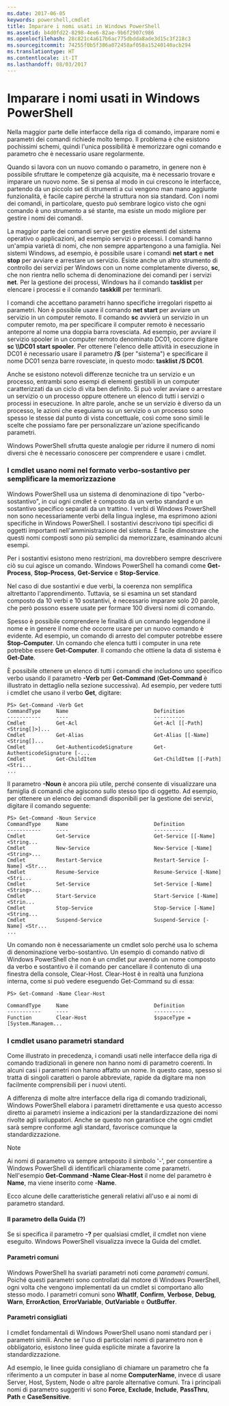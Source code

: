 ```yaml
---
ms.date: 2017-06-05
keywords: powershell,cmdlet
title: Imparare i nomi usati in Windows PowerShell
ms.assetid: b4d0fd22-8298-4ee6-82ae-9b6f2907c986
ms.openlocfilehash: 28c821c4a617b6ac775dbdda8ade3d15c3f218c3
ms.sourcegitcommit: 74255f0b5f386a072458af058a15240140acb294
ms.translationtype: HT
ms.contentlocale: it-IT
ms.lasthandoff: 08/03/2017
---
```

# <a name="learning-windows-powershell-names"></a>Imparare i nomi usati in Windows PowerShell
Nella maggior parte delle interfacce della riga di comando, imparare nomi e parametri dei comandi richiede molto tempo. Il problema è che esistono pochissimi schemi, quindi l'unica possibilità è memorizzare ogni comando e parametro che è necessario usare regolarmente.

Quando si lavora con un nuovo comando o parametro, in genere non è possibile sfruttare le competenze già acquisite, ma è necessario trovare e imparare un nuovo nome. Se si pensa al modo in cui crescono le interfacce, partendo da un piccolo set di strumenti a cui vengono man mano aggiunte funzionalità, è facile capire perché la struttura non sia standard. Con i nomi dei comandi, in particolare, questo può sembrare logico visto che ogni comando è uno strumento a sé stante, ma esiste un modo migliore per gestire i nomi dei comandi.

La maggior parte dei comandi serve per gestire elementi del sistema operativo o applicazioni, ad esempio servizi o processi. I comandi hanno un'ampia varietà di nomi, che non sempre appartengono a una famiglia. Nei sistemi Windows, ad esempio, è possibile usare i comandi **net start** e **net stop** per avviare e arrestare un servizio. Esiste anche un altro strumento di controllo dei servizi per Windows con un nome completamente diverso, **sc**, che non rientra nello schema di denominazione dei comandi per i servizi **net**. Per la gestione dei processi, Windows ha il comando **tasklist** per elencare i processi e il comando **taskkill** per terminarli.

I comandi che accettano parametri hanno specifiche irregolari rispetto ai parametri. Non è possibile usare il comando **net start** per avviare un servizio in un computer remoto. Il comando **sc** avvierà un servizio in un computer remoto, ma per specificare il computer remoto è necessario anteporre al nome una doppia barra rovesciata. Ad esempio, per avviare il servizio spooler in un computer remoto denominato DC01, occorre digitare **sc \\\\DC01 start spooler**. Per ottenere l'elenco delle attività in esecuzione in DC01 è necessario usare il parametro **/S** (per "sistema") e specificare il nome DC01 senza barre rovesciate, in questo modo: **tasklist /S DC01**.

Anche se esistono notevoli differenze tecniche tra un servizio e un processo, entrambi sono esempi di elementi gestibili in un computer caratterizzati da un ciclo di vita ben definito. Si può voler avviare o arrestare un servizio o un processo oppure ottenere un elenco di tutti i servizi o processi in esecuzione. In altre parole, anche se un servizio è diverso da un processo, le azioni che eseguiamo su un servizio o un processo sono spesso le stesse dal punto di vista concettuale, così come sono simili le scelte che possiamo fare per personalizzare un'azione specificando parametri.

Windows PowerShell sfrutta queste analogie per ridurre il numero di nomi diversi che è necessario conoscere per comprendere e usare i cmdlet.

### <a name="cmdlets-use-verb-noun-names-to-reduce-command-memorization"></a>I cmdlet usano nomi nel formato verbo-sostantivo per semplificare la memorizzazione
Windows PowerShell usa un sistema di denominazione di tipo "verbo-sostantivo", in cui ogni cmdlet è composto da un verbo standard e un sostantivo specifico separati da un trattino. I verbi di Windows PowerShell non sono necessariamente verbi della lingua inglese, ma esprimono azioni specifiche in Windows PowerShell. I sostantivi descrivono tipi specifici di oggetti importanti nell'amministrazione del sistema. È facile dimostrare che questi nomi composti sono più semplici da memorizzare, esaminando alcuni esempi.

Per i sostantivi esistono meno restrizioni, ma dovrebbero sempre descrivere ciò su cui agisce un comando. Windows PowerShell ha comandi come **Get-Process**, **Stop-Process**, **Get-Service** e **Stop-Service**.

Nel caso di due sostantivi e due verbi, la coerenza non semplifica altrettanto l'apprendimento. Tuttavia, se si esamina un set standard composto da 10 verbi e 10 sostantivi, è necessario imparare solo 20 parole, che però possono essere usate per formare 100 diversi nomi di comando.

Spesso è possibile comprendere le finalità di un comando leggendone il nome e in genere il nome che occorre usare per un nuovo comando è evidente. Ad esempio, un comando di arresto del computer potrebbe essere **Stop-Computer**. Un comando che elenca tutti i computer in una rete potrebbe essere **Get-Computer**. Il comando che ottiene la data di sistema è **Get-Date**.

È possibile ottenere un elenco di tutti i comandi che includono uno specifico verbo usando il parametro **-Verb** per **Get-Command** (**Get-Command** è illustrato in dettaglio nella sezione successiva). Ad esempio, per vedere tutti i cmdlet che usano il verbo **Get**, digitare:

```
PS> Get-Command -Verb Get
CommandType     Name                            Definition
-----------     ----                            ----------
Cmdlet          Get-Acl                         Get-Acl [[-Path] <String[]>]...
Cmdlet          Get-Alias                       Get-Alias [[-Name] <String[]...
Cmdlet          Get-AuthenticodeSignature       Get-AuthenticodeSignature [-...
Cmdlet          Get-ChildItem                   Get-ChildItem [[-Path] <Stri...
...
```

Il parametro **-Noun** è ancora più utile, perché consente di visualizzare una famiglia di comandi che agiscono sullo stesso tipo di oggetto. Ad esempio, per ottenere un elenco dei comandi disponibili per la gestione dei servizi, digitare il comando seguente:

```
PS> Get-Command -Noun Service
CommandType     Name                            Definition
-----------     ----                            ----------
Cmdlet          Get-Service                     Get-Service [[-Name] <String...
Cmdlet          New-Service                     New-Service [-Name] <String>...
Cmdlet          Restart-Service                 Restart-Service [-Name] <Str...
Cmdlet          Resume-Service                  Resume-Service [-Name] <Stri...
Cmdlet          Set-Service                     Set-Service [-Name] <String>...
Cmdlet          Start-Service                   Start-Service [-Name] <Strin...
Cmdlet          Stop-Service                    Stop-Service [-Name] <String...
Cmdlet          Suspend-Service                 Suspend-Service [-Name] <Str... 
...
```

Un comando non è necessariamente un cmdlet solo perché usa lo schema di denominazione verbo-sostantivo. Un esempio di comando nativo di Windows PowerShell che non è un cmdlet pur avendo un nome composto da verbo e sostantivo è il comando per cancellare il contenuto di una finestra della console, Clear-Host. Clear-Host è in realtà una funziona interna, come si può vedere eseguendo Get-Command su di essa:

```
PS> Get-Command -Name Clear-Host

CommandType     Name                            Definition
-----------     ----                            ----------
Function        Clear-Host                      $spaceType = [System.Managem...
```

### <a name="cmdlets-use-standard-parameters"></a>I cmdlet usano parametri standard
Come illustrato in precedenza, i comandi usati nelle interfacce della riga di comando tradizionali in genere non hanno nomi di parametro coerenti. In alcuni casi i parametri non hanno affatto un nome. In questo caso, spesso si tratta di singoli caratteri o parole abbreviate, rapide da digitare ma non facilmente comprensibili per i nuovi utenti.

A differenza di molte altre interfacce della riga di comando tradizionali, Windows PowerShell elabora i parametri direttamente e usa questo accesso diretto ai parametri insieme a indicazioni per la standardizzazione dei nomi rivolte agli sviluppatori. Anche se questo non garantisce che ogni cmdlet sarà sempre conforme agli standard, favorisce comunque la standardizzazione.

> [!NOTE]
> Ai nomi di parametro va sempre anteposto il simbolo '-', per consentire a Windows PowerShell di identificarli chiaramente come parametri. Nell'esempio **Get-Command -Name Clear-Host** il nome del parametro è **Name**, ma viene inserito come -**Name**.

Ecco alcune delle caratteristiche generali relativi all'uso e ai nomi di parametro standard.

#### <a name="the-help-parameter-"></a>Il parametro della Guida (?)
Se si specifica il parametro **-?** per qualsiasi cmdlet, il cmdlet non viene eseguito. Windows PowerShell visualizza invece la Guida del cmdlet.

#### <a name="common-parameters"></a>Parametri comuni
Windows PowerShell ha svariati parametri noti come *parametri comuni*. Poiché questi parametri sono controllati dal motore di Windows PowerShell, ogni volta che vengono implementati da un cmdlet si comportano allo stesso modo. I parametri comuni sono **WhatIf**, **Confirm**, **Verbose**, **Debug**, **Warn**, **ErrorAction**, **ErrorVariable**, **OutVariable** e **OutBuffer**.

#### <a name="suggested-parameters"></a>Parametri consigliati
I cmdlet fondamentali di Windows PowerShell usano nomi standard per i parametri simili. Anche se l'uso di particolari nomi di parametro non è obbligatorio, esistono linee guida esplicite mirate a favorire la standardizzazione.

Ad esempio, le linee guida consigliano di chiamare un parametro che fa riferimento a un computer in base al nome **ComputerName**, invece di usare Server, Host, System, Node o altre parole alternative comuni. Tra i principali nomi di parametro suggeriti vi sono **Force**, **Exclude**, **Include**, **PassThru**, **Path** e **CaseSensitive**.

